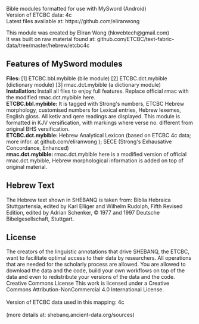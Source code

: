 <p>Bible modules formatted for use with MySword (Android) <br />
Version of ETCBC data: 4c<br />
Latest files available at: https://github.com/eliranwong
</p>

<p>This module was created by Eliran Wong (hkwebtech@gmail.com)<br />
It was built on raw material found at: github.com/ETCBC/text-fabric-data/tree/master/hebrew/etcbc4c
</p>

<h2>Features of MySword modules</h2>
<p>
<b>Files: </b>[1] ETCBC.bbl.mybible (bile module) [2] ETCBC.dct.mybible (dictionary module) [3] rmac.dct.mybible (a dictionary module)<br />
<b>Installation: </b>Install all files to enjoy full features.  Replace official rmac with the modified rmac.dct.mybible here.<br />
<b>ETCBC.bbl.mybible: </b>It is tagged with Strong's numbers, ETCBC Hebrew morphology, customised numbers for Lexical entries, Hebrew lexemes, English gloss.  All ketiv and qere readings are displayed.  This module is formatted in KJV versification, with markings where verse no. different from original BHS versification.<br />
<b>ETCBC.dct.mybible: </b>Hebrew Analytical Lexicon (based on ETCBC 4c data; more infor. at github.com/eliranwong ); SECE (Strong's Exhausative Concordance, Enhanced)<br />
<b>rmac.dct.mybible: </b>rmac.dct.mybible here is a modified version of official rmac.dct.mybible, Hebrew morphological information is added on top of original material.
</p>
<h2>Hebrew Text</h2>
<p>
The Hebrew text shown in SHEBANQ is taken from: Biblia Hebraica Stuttgartensia, edited by Karl Elliger and Wilhelm Rudolph, Fifth Revised Edition, edited by Adrian Schenker, © 1977 and 1997 Deutsche Bibelgesellschaft, Stuttgart.<br />
</p>
<h2>License</h2>
<p>The creators of the linguistic annotations that drive SHEBANQ, the ETCBC, want to facilitate optimal access to their data by researchers. All operations that are needed for the scholarly process are allowed. You are allowed to download the data and the code, build your own workflows on top of the data and even to redistribute your versions of the data and the code.
<br />
Creative Commons License
This work is licensed under a Creative Commons Attribution-NonCommercial 4.0 International License.<br />
<br />
Version of ETCBC data used in this mapping: 4c<br /><br />
(more details at: shebanq.ancient-data.org/sources)
</p>
